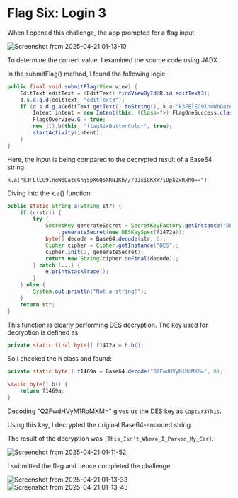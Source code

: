 # Flag Six: Login 3

When I opened this challenge, the app prompted for a flag input. 

![Screenshot from 2025-04-21 01-13-10](https://github.com/user-attachments/assets/9d2adfe5-7105-4ca2-a49f-892bbdc9a317)

To determine the correct value, I examined the source code using JADX.


In the submitFlag() method, I found the following logic:

```java
public final void submitFlag(View view) {
    EditText editText = (EditText) findViewById(R.id.editText3);
    d.s.d.g.d(editText, "editText3");
    if (d.s.d.g.a(editText.getText().toString(), k.a("k3FElEG9lnoWbOateGhj5pX6QsXRNJKh///8Jxi8KXW7iDpk2xRxhQ=="))) {
        Intent intent = new Intent(this, (Class<?>) FlagOneSuccess.class);
        FlagsOverview.G = true;
        new j().b(this, "flagSixButtonColor", true);
        startActivity(intent);
    }
}
```

Here, the input is being compared to the decrypted result of a Base64 string:

`k.a("k3FElEG9lnoWbOateGhj5pX6QsXRNJKh///8Jxi8KXW7iDpk2xRxhQ==")`

Diving into the k.a() function:

```java
public static String a(String str) {
    if (c(str)) {
        try {
            SecretKey generateSecret = SecretKeyFactory.getInstance("DES")
                .generateSecret(new DESKeySpec(f1472a));
            byte[] decode = Base64.decode(str, 0);
            Cipher cipher = Cipher.getInstance("DES");
            cipher.init(2, generateSecret);
            return new String(cipher.doFinal(decode));
        } catch (...) {
            e.printStackTrace();
        }
    } else {
        System.out.println("Not a string!");
    }
    return str;
}
```

This function is clearly performing DES decryption. The key used for decryption is defined as:

```java
private static final byte[] f1472a = h.b();
```

So I checked the h class and found:

```java
private static byte[] f1469a = Base64.decode("Q2FwdHVyM1RoMXM=", 0);

static byte[] b() {
    return f1469a;
}
```

Decoding "Q2FwdHVyM1RoMXM=" gives us the DES key as `Captur3Th1s`.

Using this key, I decrypted the original Base64-encoded string.

The result of the decryption was `{This_Isn't_Where_I_Parked_My_Car}`.

![Screenshot from 2025-04-21 01-11-52](https://github.com/user-attachments/assets/fddf3e19-818e-43da-80ee-2301b6bafc7a)

I submitted the flag and hence completed the challenge.

![Screenshot from 2025-04-21 01-13-33](https://github.com/user-attachments/assets/c748c99c-7dae-4a14-889c-5d7bd0cac58f)
![Screenshot from 2025-04-21 01-13-43](https://github.com/user-attachments/assets/e32bb223-9e17-4825-80e2-82cdc363e8c6)


